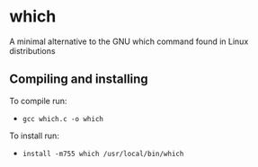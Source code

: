 # which
  A minimal alternative to the GNU which command found in Linux distributions
  
## Compiling and installing  
  To compile run:
  - `gcc which.c -o which`
  
  To install run:
  - `install -m755 which /usr/local/bin/which`
